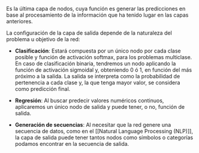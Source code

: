 Es la última capa de nodos, cuya función es generar las predicciones en base al procesamiento de la información que ha tenido lugar en las capas anteriores. 

La configuración de la capa de salida depende de la naturaleza del problema u objetivo de la red:

- **Clasificación**: Estará compuesta por un único nodo por cada clase posible y función de activación softmax, para los problemas multiclase. En caso de clasificación binaria, tendremos un nodo aplicando 
  la función de activación sigmoidal y, obteniendo 0 ó 1, en función del más próximo a la salida. La salida se interpreta como la probabilidad de pertenencia a cada clase y, la que tenga mayor valor, 
  se considera como predicción final.

- **Regresión**: Al buscar predecir valores numéricos continuos, aplicaremos un único nodo de salida y puede tener, o no, función de salida.

- **Generación de secuencias**: Al necesitar que la red genere una secuencia de datos, como en el [[Natural Language Processing (NLP)]], la capa de salida puede tener tantos nodos como símbolos o categorías 
  podamos encontrar en la secuencia de salida.